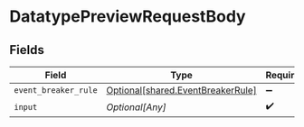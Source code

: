 # DatatypePreviewRequestBody


## Fields

| Field                                                                            | Type                                                                             | Required                                                                         | Description                                                                      |
| -------------------------------------------------------------------------------- | -------------------------------------------------------------------------------- | -------------------------------------------------------------------------------- | -------------------------------------------------------------------------------- |
| `event_breaker_rule`                                                             | [Optional[shared.EventBreakerRule]](undefined/models/shared/eventbreakerrule.md) | :heavy_minus_sign:                                                               | N/A                                                                              |
| `input`                                                                          | *Optional[Any]*                                                                  | :heavy_check_mark:                                                               | N/A                                                                              |